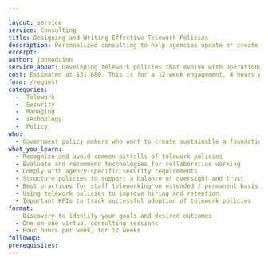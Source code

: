```yaml
---

layout: service
service: Consulting
title: Designing and Writing Effective Telework Policies
description: Personalized consulting to help agencies update or create sustainable and effective telework policies
excerpt: 
author: johnoduinn
service_about: Developing telework policies that evolve with operational and technical needs is essential for long-term resilience in the event of prolonged government office closures or scaling telework opportunities to build a more diverse, effective, and modern workforce. We consult with executives to create or revise their telework policies in accordance with best practices for distributed teams, helping you navigate the complexities of security, training certifications, scalability, and performance measurement.
cost: Estimated at $31,680. This is for a 12-week engagement, 4 hours per week at $660 per hour. To speed up this complex, custom process, we use common patterns and established best practices wherever applicable.
form: /request
categories:
  -  Telework
  -  Security
  -  Managing
  -  Technology
  -  Policy
who:
  - Government policy makers who want to create sustainable a foundation for successful remote / telework
what_you_learn:
  - Recognize and avoid common pitfalls of telework policies
  - Evaluate and recommend technologies for collaborative working
  - Comply with agency-specific security requirements
  - Structure policies to support a balance of oversight and trust
  - Best practices for staff teleworking on extended / permanent basis
  - Using telework policies to improve hiring and retention
  - Important KPIs to track successful adoption of telework policies
format:
  - Discovery to identify your goals and desired outcomes
  - One-on-one virtual consulting sessions
  - Four hours per week, for 12 weeks
followup:
prerequisites: 
---
```

